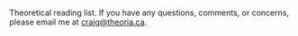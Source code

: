 Theoretical reading list. If you have any questions, comments, or concerns, please email me at craig@theoria.ca.